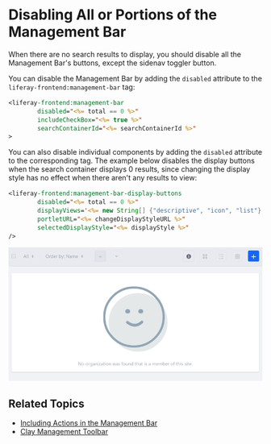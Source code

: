 # Disabling All or Portions of the Management Bar

When there are no search results to display, you should disable all the Management Bar's buttons, except the sidenav toggler button. 

You can disable the Management Bar by adding the `disabled` attribute to the `liferay-frontend:management-bar` tag:

```jsp
<liferay-frontend:management-bar
        disabled="<%= total == 0 %>"
        includeCheckBox="<%= true %>"
        searchContainerId="<%= searchContainerId %>"
>
```

You can also disable individual components by adding the `disabled` attribute to the corresponding tag. The example below disables the display buttons when the search container displays 0 results, since changing the display style has no  effect when there aren't any results to view:

```jsp
<liferay-frontend:management-bar-display-buttons
        disabled="<%= total == 0 %>"
        displayViews='<%= new String[] {"descriptive", "icon", "list"} %>'
        portletURL="<%= changeDisplayStyleURL %>"
        selectedDisplayStyle="<%= displayStyle %>"
/>
```

![You can disable all or portions of the Management Bar.](./disabling-the-management-bar/images/01.png)

## Related Topics

* [Including Actions in the Management Bar](./including-actions-in-the-management-bar.md)
* [Clay Management Toolbar](../clay-tag-library/clay-management-toolbar.md)